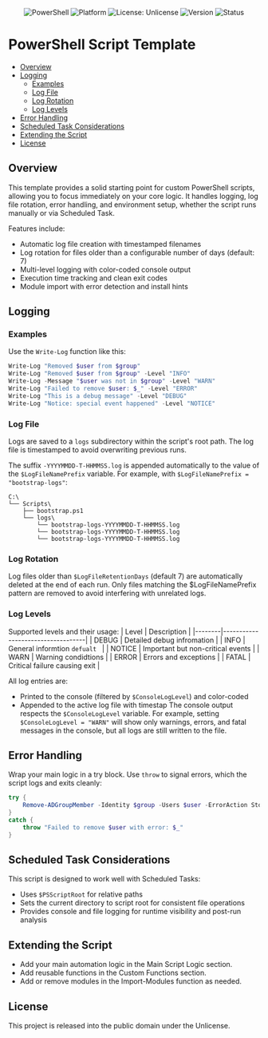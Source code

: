 <p align="center">
  <img alt="PowerShell" src="https://img.shields.io/badge/PowerShell-5.0+-blue?logo=powershell&logoColor=white" />
  <img alt="Platform" src="https://img.shields.io/badge/Platform-Windows-lightgrey?logo=windows&logoColor=blue" />
  <img alt="License: Unlicense" src="https://img.shields.io/badge/license-Unlicense-lightgrey.svg?logo=openaccess&logoColor=blue" />
  <img alt="Version" src="https://img.shields.io/badge/version-1.2.0-blueviolet?logo=semantic-release" />
  <img alt="Status" src="https://img.shields.io/badge/status-Stable-brightgreen?logo=checkmarx" />
</p>

# PowerShell Script Template

- [Overview](#overview)
- [Logging](#logging)
  - [Examples](#examples)
  - [Log File](#log-file)
  - [Log Rotation](#log-rotation)
  - [Log Levels](#log-levels)
- [Error Handling](#error-handling)
- [Scheduled Task Considerations](#scheduled-task-considerations)
- [Extending the Script](#extending-the-script)
- [License](#license)

## Overview
This template provides a solid starting point for custom PowerShell scripts, allowing you to focus immediately on your core logic. It handles logging, log file rotation, error handling, and environment setup, whether the script runs manually or via Scheduled Task.

Features include:
- Automatic log file creation with timestamped filenames
- Log rotation for files older than a configurable number of days (default: 7)
- Multi-level logging with color-coded console output
- Execution time tracking and clean exit codes
- Module import with error detection and install hints


## Logging
### Examples
Use the `Write-Log` function like this:

```powershell
Write-Log "Removed $user from $group"
Write-Log "Removed $user from $group" -Level "INFO"
Write-Log -Message "$user was not in $group" -Level "WARN"
Write-Log "Failed to remove $user: $_" -Level "ERROR"
Write-Log "This is a debug message" -Level "DEBUG"
Write-Log "Notice: special event happened" -Level "NOTICE"
```

### Log File
Logs are saved to a `logs` subdirectory within the script's root path. The log file is timestamped to avoid overwriting previous runs.

The suffix `-YYYYMMDD-T-HHMMSS.log` is appended automatically to the value of the `$LogFileNamePrefix` variable. For example, with `$LogFileNamePrefix = "bootstrap-logs"`:
```
C:\
└── Scripts\
    ├── bootstrap.ps1
    └── logs\
        └── bootstrap-logs-YYYYMMDD-T-HHMMSS.log
        └── bootstrap-logs-YYYYMMDD-T-HHMMSS.log
        └── bootstrap-logs-YYYYMMDD-T-HHMMSS.log
```
### Log Rotation
Log files older than `$LogFileRetentionDays` (default 7) are automatically deleted at the end of each run. Only files matching the $LogFileNamePrefix pattern are removed to avoid interfering with unrelated logs.

### Log Levels
Supported levels and their usage:
| Level  | Description                       |
|--------|-----------------------------------|
| DEBUG  | Detailed debug infromation        |
| INFO   | General informtion   `defualt `   |
| NOTICE | Important but non-critical events |
| WARN   | Warning condidtions               |
| ERROR  | Errors and exceptions             |
| FATAL  | Critical failure causing exit     |

All log entries are:
- Printed to the console (filtered by `$ConsoleLogLevel`) and color-coded
- Appended to the active log file with timestap
The console output respects the `$ConsoleLogLevel` variable. For example, setting `$ConsoleLogLevel = "WARN"` will show only warnings, errors, and fatal messages in the console, but all logs are still written to the file.

## Error Handling
Wrap your main logic in a try block. Use `throw` to signal errors, which the script logs and exits cleanly:
```powershell
try {
    Remove-ADGroupMember -Identity $group -Users $user -ErrorAction Stop
}
catch {
    throw "Failed to remove $user with error: $_"
}
```

## Scheduled Task Considerations
This script is designed to work well with Scheduled Tasks:
- Uses `$PSScriptRoot` for relative paths
- Sets the current directory to script root for consistent file operations
- Provides console and file logging for runtime visibility and post-run analysis

## Extending the Script
- Add your main automation logic in the Main Script Logic section.
- Add reusable functions in the Custom Functions section.
- Add or remove modules in the Import-Modules function as needed.

## License
This project is released into the public domain under the Unlicense.
